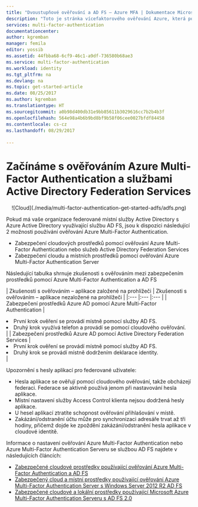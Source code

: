 ```yaml
---
title: "Dvoustupňové ověřování a AD FS – Azure MFA | Dokumentace Microsoftu"
description: "Toto je stránka vícefaktorového ověřování Azure, která popisuje, jak začít s vícefaktorovým ověřováním Azure a službami AD FS."
services: multi-factor-authentication
documentationcenter: 
author: kgremban
manager: femila
editor: yossib
ms.assetid: 44fbba68-6cf9-46c1-a9df-736580b68ae3
ms.service: multi-factor-authentication
ms.workload: identity
ms.tgt_pltfrm: na
ms.devlang: na
ms.topic: get-started-article
ms.date: 08/25/2017
ms.author: kgremban
ms.translationtype: HT
ms.sourcegitcommit: a0b98d400db31e9bb85611b3029616cc7b2b4b3f
ms.openlocfilehash: 564e98a4b6b9bd8bf9b58f06cee0027bfdf84458
ms.contentlocale: cs-cz
ms.lasthandoff: 08/29/2017

---
```

# <a name="getting-started-with-azure-multi-factor-authentication-and-active-directory-federation-services"></a>Začínáme s ověřováním Azure Multi-Factor Authentication a službami Active Directory Federation Services
<center>![Cloud](./media/multi-factor-authentication-get-started-adfs/adfs.png)</center>

Pokud má vaše organizace federované místní služby Active Directory s Azure Active Directory využívající službu AD FS, jsou k dispozici následující 2 možnosti používání ověřování Azure Multi-Factor Authentication.

* Zabezpečení cloudových prostředků pomocí ověřování Azure Multi-Factor Authentication nebo služeb Active Directory Federation Services
* Zabezpečení cloudu a místních prostředků pomocí ověřování Azure Multi-Factor Authentication Server

Následující tabulka shrnuje zkušenosti s ověřováním mezi zabezpečením prostředků pomocí Azure Multi-Factor Authentication a AD FS

| Zkušenosti s ověřováním – aplikace založené na prohlížeči | Zkušenosti s ověřováním – aplikace nezaložené na prohlížeči |
|:--- |:--- |:--- |
| Zabezpečení prostředků Azure AD pomocí Azure Multi-Factor Authentication |<li>První krok ověření se provádí místně pomocí služby AD FS.</li> <li>Druhý krok využívá telefon a provádí se pomocí cloudového ověřování.</li> |
| Zabezpečení prostředků Azure AD pomocí Active Directory Federation Services |<li>První krok ověření se provádí místně pomocí služby AD FS.</li><li>Druhý krok se provádí místně dodržením deklarace identity.</li> |

Upozornění s hesly aplikací pro federované uživatele:

* Hesla aplikace se ověřují pomocí cloudového ověřování, takže obcházejí federaci. Federace se aktivně používá jenom při nastavování hesla aplikace.
* Místní nastavení služby Access Control klienta nejsou dodržená hesly aplikace.
* U hesel aplikací ztratíte schopnost ověřování přihlašování v místě.
* Zakázání/odstranění účtu může pro synchronizaci adresáře trvat až tři hodiny, přičemž dojde ke zpoždění zakázání/odstranění hesla aplikace v cloudové identitě.

Informace o nastavení ověřování Azure Multi-Factor Authentication nebo Azure Multi-Factor Authentication Serveru se službou AD FS najdete v následujících článcích:

* [Zabezpečené cloudové prostředky používající ověřování Azure Multi-Factor Authentication a AD FS](multi-factor-authentication-get-started-adfs-cloud.md)
* [Zabezpečený cloud a místní prostředky používající ověřování Azure Multi-Factor Authentication Server s Windows Server 2012 R2 AD FS](multi-factor-authentication-get-started-adfs-w2k12.md)
* [Zabezpečené cloudové a lokální prostředky používající Microsoft Azure Multi-Factor Authentication Serveru s AD FS 2.0](multi-factor-authentication-get-started-adfs-adfs2.md)

